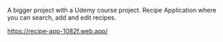 
A bigger project with a Udemy course project. Recipe Application where you can search, add and edit recipes.

https://recipe-app-1082f.web.app/
